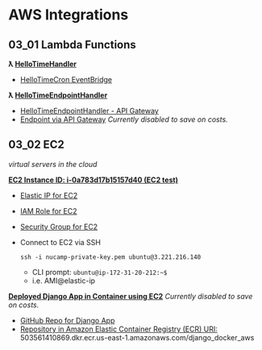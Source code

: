 # AWS Integrations

## 03_01 Lambda Functions

**ƛ [HelloTimeHandler](https://us-east-1.console.aws.amazon.com/lambda/home?region=us-east-1#/functions/HelloTimeHandler?tab=code)**

- [HelloTimeCron EventBridge](https://us-east-1.console.aws.amazon.com/scheduler/home?region=us-east-1#schedules/default/HelloTimeCron)

**ƛ [HelloTimeEndpointHandler](https://us-east-1.console.aws.amazon.com/lambda/home?region=us-east-1#/functions/HelloTimeEndpointHandler?code&tab=code)**

- [HelloTimeEndpointHandler - API Gateway](https://us-east-1.console.aws.amazon.com/apigateway/main/develop/routes?api=2lnpjgyrc6&region=us-east-1)
- [Endpoint via API Gateway](https://2lnpjgyrc6.execute-api.us-east-1.amazonaws.com/HelloTimeEndpointHandler)
  _Currently disabled to save on costs._

## 03_02 EC2

_virtual servers in the cloud_

**[EC2 Instance ID: i-0a783d17b15157d40 (EC2 test)](https://us-east-1.console.aws.amazon.com/ec2/home?region=us-east-1#InstanceDetails:instanceId=i-0a783d17b15157d40)**

- [Elastic IP for EC2](3.221.216.140)
- [IAM Role for EC2](https://us-east-1.console.aws.amazon.com/iam/home?region=us-east-1#/roles/details/django_docker_aws?section=permissions)
- [Security Group for EC2](https://us-east-1.console.aws.amazon.com/ec2/home?region=us-east-1#SecurityGroup:group-id=sg-0115e6d31d0672aa0)
- Connect to EC2 via SSH

  `ssh -i nucamp-private-key.pem ubuntu@3.221.216.140`

  - CLI prompt: `ubuntu@ip-172-31-20-212:~$ `
  - i.e. AMI@elastic-ip

**[Deployed Django App in Container using EC2](http://ec2-3-221-216-140.compute-1.amazonaws.com:8000/)**
_Currently disabled to save on costs._

- [GitHub Repo for Django App](https://github.com/thenickedwards/django_docker_aws)
- [Repository in Amazon Elastic Container Registry (ECR) URI:](https://us-east-1.console.aws.amazon.com/ecr/private-registry/repositories?region=us-east-1) 503561410869.dkr.ecr.us-east-1.amazonaws.com/django_docker_aws
